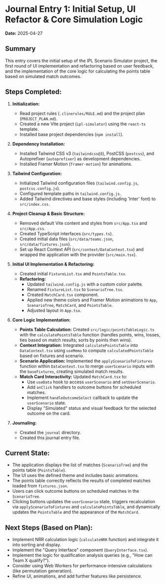 # Journal Entry 1: Initial Setup, UI Refactor & Core Simulation Logic

**Date:** 2025-04-27

## Summary

This entry covers the initial setup of the IPL Scenario Simulator project, the first round of UI implementation and refactoring based on user feedback, and the implementation of the core logic for calculating the points table based on simulated match outcomes.

## Steps Completed:

1.  **Initialization:**
    *   Read project rules (`.clinerules/RULE.md`) and the project plan (`PROJECT_PLAN.md`).
    *   Created a new Vite project (`ipl-simulator`) using the `react-ts` template.
    *   Installed base project dependencies (`npm install`).

2.  **Dependency Installation:**
    *   Installed Tailwind CSS v3 (`tailwindcss@3`), PostCSS (`postcss`), and Autoprefixer (`autoprefixer`) as development dependencies.
    *   Installed Framer Motion (`framer-motion`) for animations.

3.  **Tailwind Configuration:**
    *   Initialized Tailwind configuration files (`tailwind.config.js`, `postcss.config.js`).
    *   Configured template paths in `tailwind.config.js`.
    *   Added Tailwind directives and base styles (including 'Inter' font) to `src/index.css`.

4.  **Project Cleanup & Basic Structure:**
    *   Removed default Vite content and styles from `src/App.tsx` and `src/App.css`.
    *   Created TypeScript interfaces (`src/types.ts`).
    *   Created initial data files (`src/data/teams.json`, `src/data/fixtures.json`).
    *   Set up React Context API (`src/context/DataContext.tsx`) and wrapped the application with the provider (`src/main.tsx`).

5.  **Initial UI Implementation & Refactoring:**
    *   Created initial `FixtureList.tsx` and `PointsTable.tsx`.
    *   **Refactoring:**
        *   Updated `tailwind.config.js` with a custom color palette.
        *   Renamed `FixtureList.tsx` to `ScenarioTree.tsx`.
        *   Created `MatchCard.tsx` component.
        *   Applied new theme colors and Framer Motion animations to `App`, `ScenarioTree`, `MatchCard`, and `PointsTable`.
        *   Adjusted layout in `App.tsx`.

6.  **Core Logic Implementation:**
    *   **Points Table Calculation:** Created `src/logic/pointsTableLogic.ts` with the `calculatePointsTable` function (handles points, wins, losses, ties based on match results; sorts by points then wins).
    *   **Context Integration:** Integrated `calculatePointsTable` into `DataContext.tsx` using `useMemo` to compute `calculatedPointsTable` based on fixtures and scenario.
    *   **Scenario Application:** Implemented the `applyScenarioToFixtures` function within `DataContext.tsx` to merge `userScenario` inputs with the `baseFixtures`, creating simulated match results.
    *   **Match Card Interactivity:** Updated `MatchCard.tsx` to:
        *   Use `useData` hook to access `userScenario` and `setUserScenario`.
        *   Add `onClick` handlers to outcome buttons for scheduled matches.
        *   Implement `handleOutcomeSelect` callback to update the `userScenario` state.
        *   Display "Simulated" status and visual feedback for the selected outcome on the card.

7.  **Journaling:**
    *   Created the `journal` directory.
    *   Created this journal entry file.

## Current State:

*   The application displays the list of matches (`ScenarioTree`) and the points table (`PointsTable`).
*   The UI uses the defined theme and includes basic animations.
*   The points table correctly reflects the results of completed matches loaded from `fixtures.json`.
*   Users can click outcome buttons on scheduled matches in the `ScenarioTree`.
*   Clicking buttons updates the `userScenario` state, triggers recalculation via `applyScenarioToFixtures` and `calculatePointsTable`, and dynamically updates the `PointsTable` and the appearance of the `MatchCard`.

## Next Steps (Based on Plan):

*   Implement NRR calculation logic (`calculateNRR` function) and integrate it into sorting and display.
*   Implement the "Query Interface" component (`QueryInterface.tsx`).
*   Implement the logic for qualification analysis queries (e.g., "How can Team X qualify?").
*   Consider using Web Workers for performance-intensive calculations (like permutation generation).
*   Refine UI, animations, and add further features like persistence.
